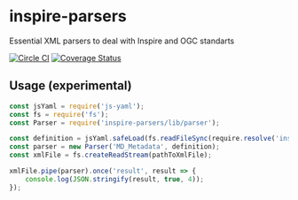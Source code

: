 # inspire-parsers
Essential XML parsers to deal with Inspire and OGC standarts

[![Circle CI](https://circleci.com/gh/sgmap-inspire/parsers/tree/master.svg?style=shield)](https://circleci.com/gh/sgmap-inspire/parsers/tree/master)
[![Coverage Status](https://coveralls.io/repos/sgmap-inspire/parsers/badge.svg?branch=master&service=github)](https://coveralls.io/github/sgmap-inspire/parsers?branch=master)

## Usage (experimental)

```js
const jsYaml = require('js-yaml');
const fs = require('fs');
const Parser = require('inspire-parsers/lib/parser');

const definition = jsYaml.safeLoad(fs.readFileSync(require.resolve('inspire-parsers/schema/md-metadata.yml')));
const parser = new Parser('MD_Metadata', definition);
const xmlFile = fs.createReadStream(pathToXmlFile);

xmlFile.pipe(parser).once('result', result => {
    console.log(JSON.stringify(result, true, 4));
});
```
